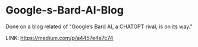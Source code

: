 # Google-s-Bard-AI-Blog

Done on a blog related of "Google’s Bard AI, a CHATGPT rival, is on its way."

LINK: https://medium.com/p/a4457e4e7c74



